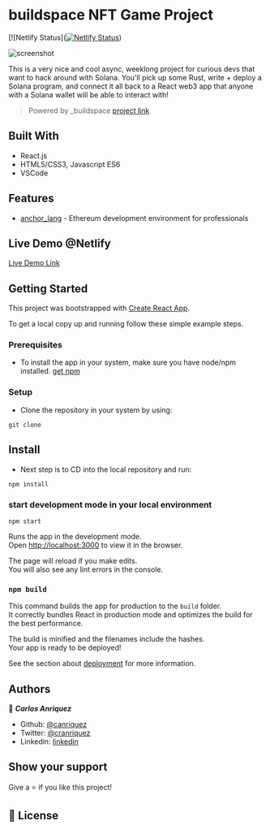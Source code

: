 # buildspace NFT Game Project


[![Netlify Status]([![Netlify Status](https://api.netlify.com/api/v1/badges/6baa8b22-8acd-4dad-9ad5-df15975e5a24/deploy-status)](https://app.netlify.com/sites/anriquez-gif-mind-reader/deploys))


![screenshot](./src/assets/NFT-Game.png)

This is a very nice and cool async, weeklong project for curious devs that want to hack around with Solana. You'll pick up some Rust, write + deploy a Solana program, and connect it all back to a React web3 app that anyone with a Solana wallet will be able to interact with!

> Powered by _buildspace
> [project link](https://zip.sc/WMngw)

## Built With

- React.js
- HTML5/CSS3, Javascript ES6
- VSCode

## Features
- [anchor_lang](https://github.com/project-serum/anchor) - Ethereum development environment for professionals
## Live Demo @Netlify

[Live Demo Link](https://anriquez-gif-mind-reader.netlify.app/)


## Getting Started

This project was bootstrapped with [Create React App](https://github.com/facebook/create-react-app).

To get a local copy up and running follow these simple example steps.

### Prerequisites

- To install the app in your system, make sure you have node/npm installed. [get npm](https://www.npmjs.com/get-npm)

### Setup

- Clone the repository in your system by using:

`git clone `

## Install

- Next step is to CD into the local repository and run:

`npm install`

### start development mode in your local environment

`npm start`

Runs the app in the development mode.<br />
Open [http://localhost:3000](http://localhost:3000) to view it in the browser.

The page will reload if you make edits.<br />
You will also see any lint errors in the console.

### `npm build`

This command builds the app for production to the `build` folder.<br />
It correctly bundles React in production mode and optimizes the build for the best performance.

The build is minified and the filenames include the hashes.<br />
Your app is ready to be deployed!

See the section about [deployment](https://facebook.github.io/create-react-app/docs/deployment) for more information.


## Authors

👤 **_Carlos Anriquez_**

- Github: [@canriquez](https://github.com/canriquez)
- Twitter: [@cranriquez](https://twitter.com/cranriquez)
- Linkedin: [linkedin](https://www.linkedin.com/in/carlosanriquez/)

## Show your support

Give a ⭐️ if you like this project!


## 📝 License
